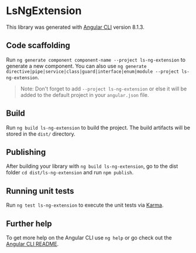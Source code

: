 # LsNgExtension

This library was generated with [Angular CLI](https://github.com/angular/angular-cli) version 8.1.3.

## Code scaffolding

Run `ng generate component component-name --project ls-ng-extension` to generate a new component. You can also use `ng generate directive|pipe|service|class|guard|interface|enum|module --project ls-ng-extension`.
> Note: Don't forget to add `--project ls-ng-extension` or else it will be added to the default project in your `angular.json` file. 

## Build

Run `ng build ls-ng-extension` to build the project. The build artifacts will be stored in the `dist/` directory.

## Publishing

After building your library with `ng build ls-ng-extension`, go to the dist folder `cd dist/ls-ng-extension` and run `npm publish`.

## Running unit tests

Run `ng test ls-ng-extension` to execute the unit tests via [Karma](https://karma-runner.github.io).

## Further help

To get more help on the Angular CLI use `ng help` or go check out the [Angular CLI README](https://github.com/angular/angular-cli/blob/master/README.md).
